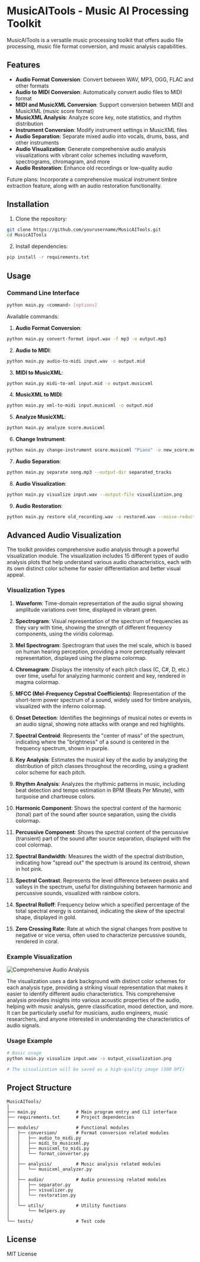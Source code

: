 # MusicAITools - Music AI Processing Toolkit

MusicAITools is a versatile music processing toolkit that offers audio file processing, music file format conversion, and music analysis capabilities.

## Features

- **Audio Format Conversion**: Convert between WAV, MP3, OGG, FLAC and other formats
- **Audio to MIDI Conversion**: Automatically convert audio files to MIDI format
- **MIDI and MusicXML Conversion**: Support conversion between MIDI and MusicXML (music score format)
- **MusicXML Analysis**: Analyze score key, note statistics, and rhythm distribution
- **Instrument Conversion**: Modify instrument settings in MusicXML files
- **Audio Separation**: Separate mixed audio into vocals, drums, bass, and other instruments
- **Audio Visualization**: Generate comprehensive audio analysis visualizations with vibrant color schemes including waveform, spectrograms, chromagram, and more
- **Audio Restoration**: Enhance old recordings or low-quality audio


Future plans: Incorporate a comprehensive musical instrument timbre extraction feature, along with an audio restoration functionality.


## Installation

1. Clone the repository:
```bash
git clone https://github.com/yourusername/MusicAITools.git
cd MusicAITools
```

2. Install dependencies:
```bash
pip install -r requirements.txt
```

## Usage

### Command Line Interface

```bash
python main.py <command> [options]
```

Available commands:

1. **Audio Format Conversion**:
```bash
python main.py convert-format input.wav -f mp3 -o output.mp3
```

2. **Audio to MIDI**:
```bash
python main.py audio-to-midi input.wav -o output.mid
```

3. **MIDI to MusicXML**:
```bash
python main.py midi-to-xml input.mid -o output.musicxml
```

4. **MusicXML to MIDI**:
```bash
python main.py xml-to-midi input.musicxml -o output.mid
```

5. **Analyze MusicXML**:
```bash
python main.py analyze score.musicxml
```

6. **Change Instrument**:
```bash
python main.py change-instrument score.musicxml "Piano" -o new_score.musicxml
```

7. **Audio Separation**:
```bash
python main.py separate song.mp3 --output-dir separated_tracks
```

8. **Audio Visualization**:
```bash
python main.py visualize input.wav --output-file visualization.png
```

9. **Audio Restoration**:
```bash
python main.py restore old_recording.wav -o restored.wav --noise-reduction 0.3 --eq-high 1.3
```

## Advanced Audio Visualization

The toolkit provides comprehensive audio analysis through a powerful visualization module. The visualization includes 15 different types of audio analysis plots that help understand various audio characteristics, each with its own distinct color scheme for easier differentiation and better visual appeal.

### Visualization Types

1. **Waveform**: Time-domain representation of the audio signal showing amplitude variations over time, displayed in vibrant green.

2. **Spectrogram**: Visual representation of the spectrum of frequencies as they vary with time, showing the strength of different frequency components, using the viridis colormap.

3. **Mel Spectrogram**: Spectrogram that uses the mel scale, which is based on human hearing perception, providing a more perceptually relevant representation, displayed using the plasma colormap.

4. **Chromagram**: Displays the intensity of each pitch class (C, C#, D, etc.) over time, useful for analyzing harmonic content and key, rendered in magma colormap.

5. **MFCC (Mel-Frequency Cepstral Coefficients)**: Representation of the short-term power spectrum of a sound, widely used for timbre analysis, visualized with the inferno colormap.

6. **Onset Detection**: Identifies the beginnings of musical notes or events in an audio signal, showing note attacks with orange and red highlights.

7. **Spectral Centroid**: Represents the "center of mass" of the spectrum, indicating where the "brightness" of a sound is centered in the frequency spectrum, shown in purple.

8. **Key Analysis**: Estimates the musical key of the audio by analyzing the distribution of pitch classes throughout the recording, using a gradient color scheme for each pitch.

9. **Rhythm Analysis**: Analyzes the rhythmic patterns in music, including beat detection and tempo estimation in BPM (Beats Per Minute), with turquoise and chartreuse colors.

10. **Harmonic Component**: Shows the spectral content of the harmonic (tonal) part of the sound after source separation, using the cividis colormap.

11. **Percussive Component**: Shows the spectral content of the percussive (transient) part of the sound after source separation, displayed with the cool colormap.

12. **Spectral Bandwidth**: Measures the width of the spectral distribution, indicating how "spread out" the spectrum is around its centroid, shown in hot pink.

13. **Spectral Contrast**: Represents the level difference between peaks and valleys in the spectrum, useful for distinguishing between harmonic and percussive sounds, visualized with rainbow colors.

14. **Spectral Rolloff**: Frequency below which a specified percentage of the total spectral energy is contained, indicating the skew of the spectral shape, displayed in gold.

15. **Zero Crossing Rate**: Rate at which the signal changes from positive to negative or vice versa, often used to characterize percussive sounds, rendered in coral.

### Example Visualization

![Comprehensive Audio Analysis](docs/images/colorful_visualization.png)

The visualization uses a dark background with distinct color schemes for each analysis type, providing a striking visual representation that makes it easier to identify different audio characteristics. This comprehensive analysis provides insights into various acoustic properties of the audio, helping with music analysis, genre classification, mood detection, and more. It can be particularly useful for musicians, audio engineers, music researchers, and anyone interested in understanding the characteristics of audio signals.

### Usage Example

```bash
# Basic usage
python main.py visualize input.wav -o output_visualization.png

# The visualization will be saved as a high-quality image (300 DPI)
```

## Project Structure

```
MusicAITools/
│
├── main.py               # Main program entry and CLI interface
├── requirements.txt      # Project dependencies
│
├── modules/              # Functional modules
│   ├── conversion/       # Format conversion related modules
│   │   ├── audio_to_midi.py
│   │   ├── midi_to_musicxml.py
│   │   ├── musicxml_to_midi.py
│   │   └── format_converter.py
│   │
│   ├── analysis/         # Music analysis related modules
│   │   └── musicxml_analyzer.py
│   │
│   ├── audio/            # Audio processing related modules
│   │   ├── separator.py
│   │   ├── visualizer.py
│   │   └── restoration.py
│   │
│   └── utils/            # Utility functions
│       └── helpers.py
│
└── tests/                # Test code
```

## License

MIT License
